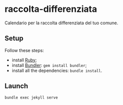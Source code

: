 # raccolta-differenziata
Calendario per la raccolta differenziata del tuo comune.


## Setup

Follow these steps:
* install [Ruby](https://www.ruby-lang.org/en/downloads/);
* install [Bundler](https://bundler.io/): `gem install bundler`;
* install all the dependencies: `bundle install`.

## Launch

    bundle exec jekyll serve
